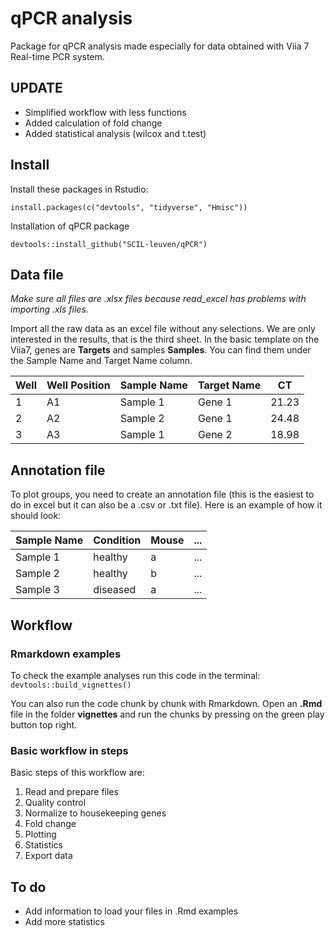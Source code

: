 # qPCR analysis
Package for qPCR analysis made especially for data obtained with Viia 7 Real-time PCR system.

## UPDATE
* Simplified workflow with less functions
* Added calculation of fold change
* Added statistical analysis (wilcox and t.test)

## Install

Install these packages in Rstudio:

  `install.packages(c("devtools", "tidyverse", "Hmisc"))`

Installation of qPCR package

  `devtools::install_github("SCIL-leuven/qPCR")`

## Data file

*Make sure all files are .xlsx files because read_excel has problems with importing .xls files.*

Import all the raw data as an excel file without any selections. We are only interested in the results, that is the third sheet. In the basic template on the Viia7, genes are **Targets** and samples **Samples**. You can find them under the Sample Name and Target Name column.


Well | Well Position | Sample Name | Target Name | CT  
-----|---------------|-------------|-------------|----
1    | A1            | Sample 1    | Gene 1    | 21.23  
2    | A2            | Sample 2    | Gene 1    | 24.48  
3    | A3            | Sample 1    | Gene 2    | 18.98   


## Annotation file

To plot groups, you need to create an annotation file (this is the easiest to do in excel but it can also be a .csv or .txt file). Here is an example of how it should look:

Sample Name | Condition | Mouse | ...
----------|-----------|-----------|------
Sample 1  | healthy   | a  | ...
Sample 2  | healthy | b  | ...
Sample 3  | diseased | a | ...

## Workflow

### Rmarkdown examples

To check the example analyses run this code in the terminal:
`devtools::build_vignettes()`

You can also run the code chunk by chunk with Rmarkdown. Open an **.Rmd** file in the folder **vignettes** and run the chunks by pressing on the green play button top right.

### Basic workflow in steps

Basic steps of this workflow are:
1. Read and prepare files
2. Quality control
3. Normalize to housekeeping genes
4. Fold change
5. Plotting
6. Statistics
7. Export data

## To do
* Add information to load your files in .Rmd examples
* Add more statistics
